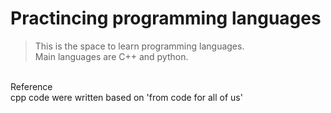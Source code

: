 # Practincing programming languages
> This is the space to learn programming languages. <br />
Main languages are C++ and python. <br />
<br />
Reference <br />
cpp code were written based on 'from code for all of us'
